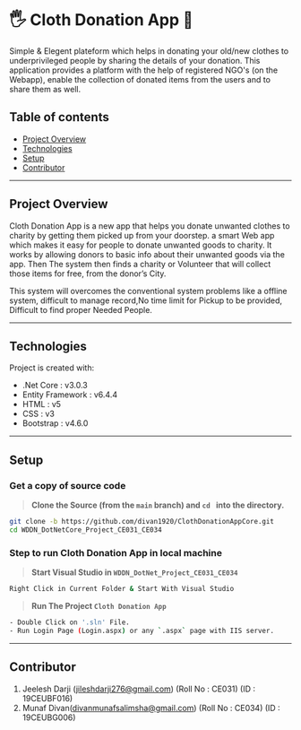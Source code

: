 # 🖐 Cloth Donation App 👚

Simple & Elegent plateform which helps in donating your old/new clothes to underprivileged people by sharing the details of your donation. This application provides a platform with the help of registered NGO's (on the Webapp), enable the collection of donated items from the users and to share them as well.

## Table of contents

-   [Project Overview](#project-overview)
-   [Technologies](#technologies)
-   [Setup](#setup)
-   [Contributor](#contributor)

---

## Project Overview

Cloth Donation App is a new app that helps you donate unwanted clothes to charity by getting them picked up from your doorstep. a smart Web app which makes it easy for people to donate unwanted goods to charity. It works by allowing donors to basic info about their unwanted goods via the app. Then The system then finds a charity or Volunteer that will collect those items for free, from the donor’s City.

This system will overcomes the conventional system problems like
a offline system, difficult to manage record,No time limit for Pickup to be
provided, Difficult to find proper Needed People.

---

## Technologies

Project is created with:

-   .Net Core : v3.0.3
-   Entity Framework : v6.4.4
-   HTML : v5
-   CSS : v3
-   Bootstrap : v4.6.0

---

## Setup

### Get a copy of source code

> **Clone the Source (from the `main` branch) and `cd ` into the directory.**

```sh
git clone -b https://github.com/divan1920/ClothDonationAppCore.git
cd WDDN_DotNetCore_Project_CE031_CE034
```

### Step to run Cloth Donation App in local machine

> **Start Visual Studio in `WDDN_DotNet_Project_CE031_CE034`**

```sh
Right Click in Current Folder & Start With Visual Studio
```

> **Run The Project `Cloth Donation App`**

```sh
- Double Click on '.sln' File.
- Run Login Page (Login.aspx) or any `.aspx` page with IIS server.
```

---

## Contributor

1. Jeelesh Darji (jileshdarji276@gmail.com)
   (Roll No : CE031) (ID : 19CEUBF016)
2. Munaf Divan(divanmunafsalimsha@gmail.com)
   (Roll No : CE034) (ID : 19CEUBG006)
